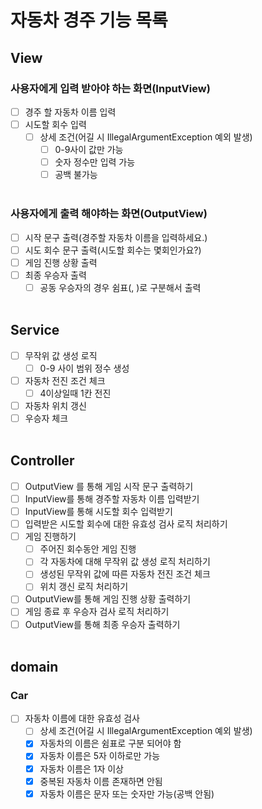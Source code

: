 # 자동차 경주 기능 목록

## View
### 사용자에게 입력 받아야 하는 화면(InputView)
 - [ ] 경주 할 자동차 이름 입력
 - [ ] 시도할 회수 입력
   -  [ ] 상세 조건(어길 시 IllegalArgumentException 예외 발생)
     -  [ ] 0-9사이 값만 가능
     -  [ ] 숫자 정수만 입력 가능
     -  [ ] 공백 불가능
</br></br> 

### 사용자에게 출력 해야하는 화면(OutputView)
   - [ ] 시작 문구 출력(경주할 자동차 이름을 입력하세요.)
   - [ ] 시도 회수 문구 출력(시도할 회수는 몇회인가요?)
   - [ ] 게임 진행 상황 출력
   - [ ] 최종 우승자 출력
     - [ ] 공동 우승자의 경우 쉼표(, )로 구분해서 출력
</br></br>

## Service
- [ ] 무작위 값 생성 로직
  - [ ] 0-9 사이 범위 정수 생성
- [ ] 자동차 전진 조건 체크
  - [ ] 4이상일때 1칸 전진
- [ ] 자동차 위치 갱신
- [ ] 우승자 체크
</br></br>

## Controller
- [ ] OutputView 를 통해 게임 시작 문구 출력하기
- [ ] InputView를 통해 경주할 자동차 이름 입력받기
- [ ] InputView를 통해 시도할 회수 입력받기
- [ ] 입력받은 시도할 회수에 대한 유효성 검사 로직 처리하기
- [ ] 게임 진행하기
  - [ ] 주어진 회수동안 게임 진행
  - [ ] 각 자동차에 대해 무작위 값 생성 로직 처리하기
  - [ ] 생성된 무작위 값에 따른 자동차 전진 조건 체크
  - [ ] 위치 갱신 로직 처리하기
- [ ] OutputView를 통해 게임 진행 상황 출력하기
- [ ] 게임 종료 후 우승자 검사 로직 처리하기
- [ ]  OutputView를 통해 최종 우승자 출력하기
</br></br>

## domain
### Car
- [ ] 자동차 이름에 대한 유효성 검사
  - [ ] 상세 조건(어길 시 IllegalArgumentException 예외 발생)
  - [x] 자동차의 이름은 쉼표로 구분 되어야 함
  - [x] 자동차 이름은 5자 이하로만 가능
  - [x] 자동차 이름은 1자 이상
  - [x] 중복된 자동차 이름 존재하면 안됨
  - [x] 자동차 이름은 문자 또는 숫자만 가능(공백 안됨)